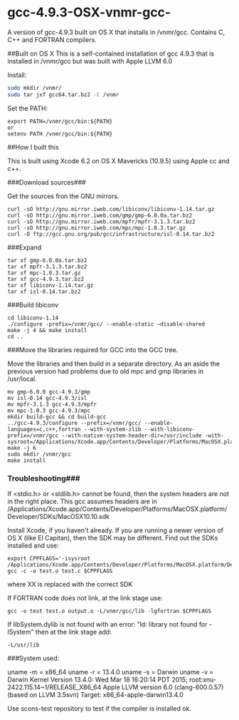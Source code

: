 # gcc-4.9.3-OSX-vnmr-gcc-
A version of gcc-4.9.3 built on OS X that installs in /vnmr/gcc. Contains C, C++ and FORTRAN compilers.

##Built on OS X
This is a self-contained installation of gcc 4.9.3 that is installed in /vnmr/gcc but was built with Apple LLVM 6.0

Install:
```bash
sudo mkdir /vnmr/
sudo tar jxf gcc64.tar.bz2 -C /vnmr
```

Set the PATH:

```
export PATH=/vnmr/gcc/bin:${PATH}
or
setenv PATH /vnmr/gcc/bin:${PATH}
```

##How I built this

This is built using Xcode 6.2 on OS X Mavericks (10.9.5) using Apple cc and c++.

###Download sources###


Get the sources fron the GNU mirrors. 
```
curl -sO http://gnu.mirror.iweb.com/libiconv/libiconv-1.14.tar.gz
curl -sO http://gnu.mirror.iweb.com/gmp/gmp-6.0.0a.tar.bz2
curl -sO http://gnu.mirror.iweb.com/mpfr/mpfr-3.1.3.tar.bz2
curl -sO http://gnu.mirror.iweb.com/mpc/mpc-1.0.3.tar.gz
curl -O ftp://gcc.gnu.org/pub/gcc/infrastructure/isl-0.14.tar.bz2
```

###Expand

```
tar xf gmp-6.0.0a.tar.bz2
tar xf mpfr-3.1.3.tar.bz2
tar xf mpc-1.0.3.tar.gz
tar xf gcc-4.9.3.tar.bz2
tar xf libiconv-1.14.tar.gz
tar xf isl-0.14.tar.bz2
```

###Build libiconv
```
cd libiconv-1.14
./configure -prefix=/vnmr/gcc/ --enable-static —disable-shared
make -j 4 && make install
cd ..
```

###Move the libraries required for GCC into the GCC tree.

Move the libraries and then build in a separate directory. As an aside the previous version had problems due to old mpc and gmp libraries in /usr/local. 

```
mv gmp-6.0.0 gcc-4.9.3/gmp
mv isl-0.14 gcc-4.9.3/isl
mv mpfr-3.1.3 gcc-4.9.3/mpfr
mv mpc-1.0.3 gcc-4.9.3/mpc
mkdir build-gcc && cd build-gcc
../gcc-4.9.3/configure --prefix=/vnmr/gcc/ --enable-languages=c,c++,fortran --with-system-zlib --with-libiconv-prefix=/vnmr/gcc --with-native-system-header-dir=/usr/include -with-sysroot=/Applications/Xcode.app/Contents/Developer/Platforms/MacOSX.platform/Developer/SDKs/MacOSX10.10.sdk
make -j 6
sudo mkdir /vnmr/gcc
make install
```
### Troubleshooting###

If <stdio.h> or <stdlib.h> cannot be found, then the system headers are not in the right place. This gcc assumes headers are in /Applications/Xcode.app/Contents/Developer/Platforms/MacOSX.platform/Developer/SDKs/MacOSX10.10.sdk

Install Xcode, if you haven't already. If you are running a newer version of OS X (like El Capitan), then the SDK may be different. Find out the SDKs installed and use:
```
export CPPFLAGS='-isysroot /Applications/Xcode.app/Contents/Developer/Platforms/MacOSX.platform/Developer/SDKs/MacOSX10.XX.sdk'
gcc -c -o test.o test.c $CPPFLAGS
```
where XX is replaced with the correct SDK 

If FORTRAN code does not link, at the link stage use:
```
gcc -o test test.o output.o -L/vnmr/gcc/lib -lgfortran $CPPFLAGS
```

If libSystem.dylib is not found with an error: "ld: library not found for -lSystem" then at the link stage add:
```
-L/usr/lib
```

###System used:

uname -m = x86_64
uname -r = 13.4.0
uname -s = Darwin
uname -v = Darwin Kernel Version 13.4.0: Wed Mar 18 16:20:14 PDT 2015; root:xnu-2422.115.14~1/RELEASE_X86_64
Apple LLVM version 6.0 (clang-600.0.57) (based on LLVM 3.5svn)
Target: x86_64-apple-darwin13.4.0

Use scons-test repository to test if the compiler is installed ok.
